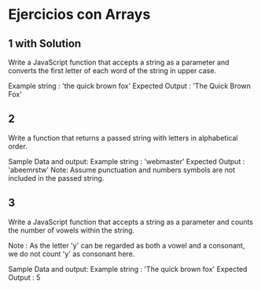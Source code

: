 
# Ejercicios con Arrays

## 1 with Solution
Write a JavaScript function that accepts a string as a parameter and converts the first letter of each word of the string in upper case.

Example string : 'the quick brown fox'
Expected Output : 'The Quick Brown Fox'

## 2
Write a function that returns a passed string with letters in
alphabetical order.

Sample Data and output:
Example string : 'webmaster'
Expected Output : 'abeemrstw'
Note: Assume punctuation and numbers symbols are not included in the passed
string.

## 3
Write a JavaScript function that accepts a string as a parameter and counts the
number of vowels within the string.

Note : As the letter 'y' can be regarded as both a vowel and a consonant, we do
not count 'y' as consonant here.

Sample Data and output:
Example string : 'The quick brown fox'
Expected Output : 5